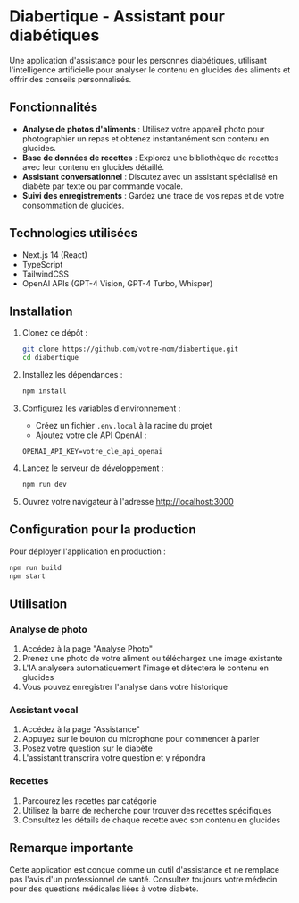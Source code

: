 # Diabertique - Assistant pour diabétiques

Une application d'assistance pour les personnes diabétiques, utilisant l'intelligence artificielle pour analyser le contenu en glucides des aliments et offrir des conseils personnalisés.

## Fonctionnalités

- **Analyse de photos d'aliments** : Utilisez votre appareil photo pour photographier un repas et obtenez instantanément son contenu en glucides.
- **Base de données de recettes** : Explorez une bibliothèque de recettes avec leur contenu en glucides détaillé.
- **Assistant conversationnel** : Discutez avec un assistant spécialisé en diabète par texte ou par commande vocale.
- **Suivi des enregistrements** : Gardez une trace de vos repas et de votre consommation de glucides.

## Technologies utilisées

- Next.js 14 (React)
- TypeScript
- TailwindCSS
- OpenAI APIs (GPT-4 Vision, GPT-4 Turbo, Whisper)

## Installation

1. Clonez ce dépôt :
   ```bash
   git clone https://github.com/votre-nom/diabertique.git
   cd diabertique
   ```

2. Installez les dépendances :
   ```bash
   npm install
   ```

3. Configurez les variables d'environnement :
   - Créez un fichier `.env.local` à la racine du projet
   - Ajoutez votre clé API OpenAI :
   ```
   OPENAI_API_KEY=votre_cle_api_openai
   ```

4. Lancez le serveur de développement :
   ```bash
   npm run dev
   ```

5. Ouvrez votre navigateur à l'adresse [http://localhost:3000](http://localhost:3000)

## Configuration pour la production

Pour déployer l'application en production :

```bash
npm run build
npm start
```

## Utilisation

### Analyse de photo
1. Accédez à la page "Analyse Photo"
2. Prenez une photo de votre aliment ou téléchargez une image existante
3. L'IA analysera automatiquement l'image et détectera le contenu en glucides
4. Vous pouvez enregistrer l'analyse dans votre historique

### Assistant vocal
1. Accédez à la page "Assistance"
2. Appuyez sur le bouton du microphone pour commencer à parler
3. Posez votre question sur le diabète
4. L'assistant transcrira votre question et y répondra

### Recettes
1. Parcourez les recettes par catégorie
2. Utilisez la barre de recherche pour trouver des recettes spécifiques
3. Consultez les détails de chaque recette avec son contenu en glucides

## Remarque importante

Cette application est conçue comme un outil d'assistance et ne remplace pas l'avis d'un professionnel de santé. Consultez toujours votre médecin pour des questions médicales liées à votre diabète.
